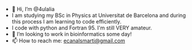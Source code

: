 - 👋 Hi, I’m @4ulalia
- I am studying my BSc in Physics at Universitat de Barcelona and during this process I am learning to code efficiently. 
- I code with python and Fortran 95. I'm still VERY amateur.
- 💞️ I’m looking to work in bioinformatics some day! 
- 📫 How to reach me: ecanalsmarti@gmail.com

<!---
4ulalia/4ulalia is a ✨ special ✨ repository because its `README.md` (this file) appears on your GitHub profile.
You can click the Preview link to take a look at your changes.
--->
